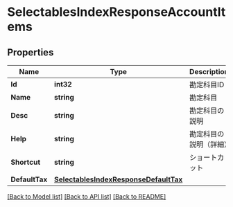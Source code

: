 # SelectablesIndexResponseAccountItems

## Properties

Name | Type | Description | Notes
------------ | ------------- | ------------- | -------------
**Id** | **int32** | 勘定科目ID | 
**Name** | **string** | 勘定科目 | [optional] 
**Desc** | **string** | 勘定科目の説明 | [optional] 
**Help** | **string** | 勘定科目の説明（詳細） | [optional] 
**Shortcut** | **string** | ショートカット | [optional] 
**DefaultTax** | [**SelectablesIndexResponseDefaultTax**](selectablesIndexResponse_default_tax.md) |  | [optional] 

[[Back to Model list]](../README.md#documentation-for-models) [[Back to API list]](../README.md#documentation-for-api-endpoints) [[Back to README]](../README.md)


